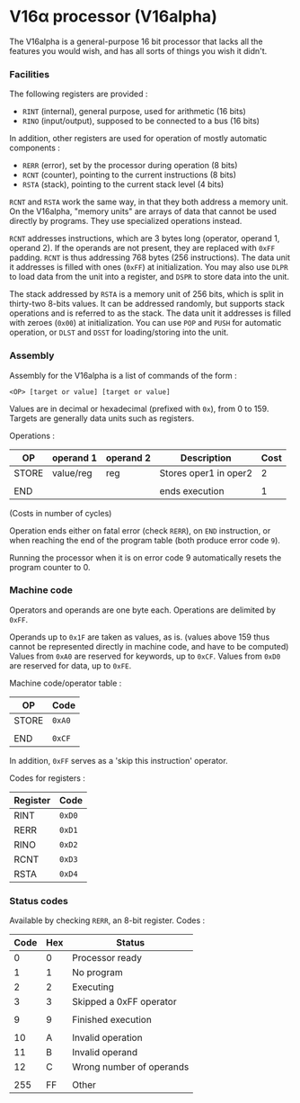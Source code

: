 V16α processor (V16alpha)
=========================

The V16alpha is a general-purpose 16 bit processor that lacks all the
features you would wish, and has all sorts of things you wish it didn't.


### Facilities

The following registers are provided :

 - `RINT` (internal), general purpose, used for arithmetic (16 bits)
 - `RINO` (input/output), supposed to be connected to a bus (16 bits)
 
In addition, other registers are used for operation of mostly automatic
components :
 
 - `RERR` (error), set by the processor during operation (8 bits)
 - `RCNT` (counter), pointing to the current instructions (8 bits)
 - `RSTA` (stack), pointing to the current stack level (4 bits)

`RCNT` and `RSTA` work the same way, in that they both address a memory
unit. On the V16alpha, "memory units" are arrays of data that cannot be
used directly by programs. They use specialized operations instead.

`RCNT` addresses instructions, which are 3 bytes long (operator, 
operand 1, operand 2). If the operands are not present, they are
replaced with `0xFF` padding. `RCNT` is thus addressing 768 bytes
(256 instructions). The data unit it addresses is filled with ones
(`0xFF`) at initialization. You may also use `DLPR` to load data from
the unit into a register, and `DSPR` to store data into the unit.

The stack addressed by `RSTA` is a memory unit of 256 bits, which is
split in thirty-two 8-bits values. It can be addressed randomly, but
supports stack operations and is referred to as the stack. The data
unit it addresses is filled with zeroes (`0x00`) at initialization.
You can use `POP` and `PUSH` for automatic operation, or `DLST` and
`DSST` for loading/storing into the unit.

### Assembly

Assembly for the V16alpha is a list of commands of the form :

`<OP> [target or value] [target or value]`

Values are in decimal or hexadecimal (prefixed with `0x`), from 0
to 159. Targets are generally data units such as registers.

Operations :

|  OP   | operand 1 | operand 2 | Description            | Cost |
|-------|-----------|-----------|------------------------|------|
| STORE | value/reg | reg       | Stores oper1 in oper2  | 2    |
|       |           |           |                        |      |
| END   |           |           | ends execution         | 1    |

(Costs in number of cycles)

Operation ends either on fatal error (check `RERR`), on `END`
instruction, or when reaching the end of the program table
(both produce error code `9`).

Running the processor when it is on error code 9 automatically resets
the program counter to 0.

### Machine code

Operators and operands are one byte each.
Operations are delimited by `0xFF`.

Operands up to `0x1F` are taken as values, as is.
(values above 159 thus cannot be represented directly in machine code,
and have to be computed)
Values from `0xA0` are reserved for keywords, up to `0xCF`.
Values from `0xD0` are reserved for data, up to `0xFE`.

Machine code/operator table :

|  OP   | Code |
|-------|------|
| STORE |`0xA0`|
|       |      |
| END   |`0xCF`|

In addition, `0xFF` serves as a 'skip this instruction' operator.

Codes for registers :

| Register | Code |
|----------|------|
| RINT     |`0xD0`|
| RERR     |`0xD1`|
| RINO     |`0xD2`|
| RCNT     |`0xD3`|
| RSTA     |`0xD4`|


### Status codes

Available by checking `RERR`, an 8-bit register. Codes :

| Code | Hex | Status                   |
|------|-----|--------------------------|
| 0    | 0   | Processor ready          |
| 1    | 1   | No program               |
| 2    | 2   | Executing                |
| 3    | 3   | Skipped a 0xFF operator  |
|      |     |                          |
| 9    | 9   | Finished execution       |
|      |     |                          |
| 10   | A   | Invalid operation        |
| 11   | B   | Invalid operand          |
| 12   | C   | Wrong number of operands |
|      |     |                          |
| 255  | FF  | Other                    |







